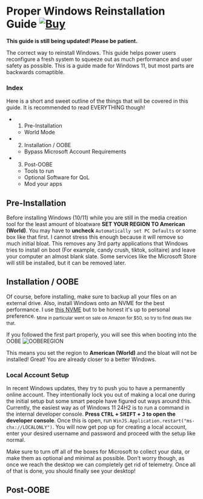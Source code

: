 # Proper Windows Reinstallation Guide <a href="https://ko-fi.com/byeoon">![Buy](https://img.shields.io/badge/Buy%20me%20a%20coffee!-byeoon-blue)</a>
**This guide is still being updated! Please be patient.**

The correct way to reinstall Windows. This guide helps power users reconfigure a fresh system to squeeze out as much performance and user safety as possible. This is a guide made for Windows 11, but most parts are backwards comaptible.

### Index
Here is a short and sweet outline of the things that will be covered in this guide. It is recommended to read EVERYTHING though!
- 1. Pre-Installation
  - World Mode
- 2. Installation / OOBE
    - Bypass Microsoft Account Requirements
- 3. Post-OOBE
   - Tools to run
   - Optional Software for QoL
   - Mod your apps
 

## Pre-Installation
Before installing Windows (10/11) while you are still in the media creation tool for the least amount of bloatware **SET YOUR REGION TO American (World)**. You may have to **uncheck** `Automatically set PC Defaults` or some box like that first. I cannot stress this enough because it will remove so much initial bloat. This removes any 3rd party applications that Windows tries to install on boot (For example, candy crush, tiktok, solitaire) and leave your computer an almost blank slate. Some services like the Microsoft Store will still be installed, but it can be removed later.

## Installation / OOBE
Of course, before installing, make sure to backup all your files on an external drive. Also, install Windows onto an NVME for the best performance. I use [this NVME](https://sabrent.com/products/sb-rocket-nvme4-1tb) but to be honest it's up to personal preference. <sub>Mine in particular went on sale on Amazon for $50, so try to find deals like that.</sub>

If you followed the first part properly, you will see this when booting into the OOBE ![OOBEREGION](https://github.com/user-attachments/assets/540035b5-ae64-4644-b8cb-650da28e7840)

This means you set the region to **American (World)** and the bloat will not be installed! Great! You are already closer to a better Windows.

### Local Account Setup
In recent Windows updates, they try to push you to have a permanently online account. They intentionally lock you out of making a local one during the initial setup but some smart people have figured out ways around this. Currently, the easiest way as of Windows 11 24H2 is to run a command in the internal developer console. **Press <kbd>CTRL</kbd> + <kbd>SHIFT</kbd> + <kbd>J</kbd> to open the developer console**. Once this is open, run `WinJS.Application.restart("ms-chx://LOCALONLY")`. You will now get pop up for creating a local account, enter your desired username and password and proceed with the setup like normal. 

Make sure to turn off all of the boxes for Microsoft to collect your data, or make them as optional and minimal as possible. Don't worry though, as once we reach the desktop we can completely get rid of telemetry. Once all of that is done, you should finally see your desktop!

## Post-OOBE


